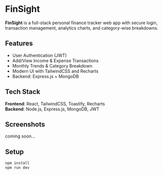 # FinSight

**FinSight** is a full-stack personal finance tracker web app with secure login, transaction management, analytics charts, and category-wise breakdowns.

## Features

- User Authentication (JWT)
- Add/View Income & Expense Transactions
- Monthly Trends & Category Breakdown
- Modern UI with TailwindCSS and Recharts
- Backend: Express.js + MongoDB

## Tech Stack

**Frontend**: React, TailwindCSS, Toastify, Recharts  
**Backend**: Node.js, Express.js, MongoDB, JWT

## Screenshots

coming soon...

## Setup

```bash
npm install
npm run dev
